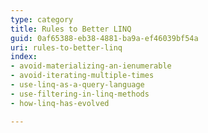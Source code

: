 ```yaml
---
type: category
title: Rules to Better LINQ
guid: 0af65388-eb38-4881-ba9a-ef46039bf54a
uri: rules-to-better-linq
index:
- avoid-materializing-an-ienumerable
- avoid-iterating-multiple-times
- use-linq-as-a-query-language
- use-filtering-in-linq-methods
- how-linq-has-evolved

---
```

